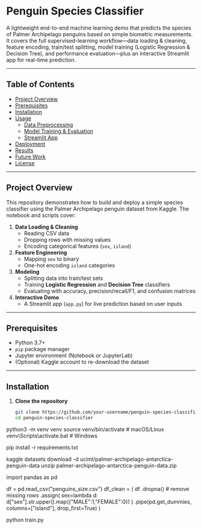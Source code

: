# Penguin Species Classifier

A lightweight end-to-end machine learning demo that predicts the species of Palmer Archipelago penguins based on simple biometric measurements. It covers the full supervised-learning workflow—data loading & cleaning, feature encoding, train/test splitting, model training (Logistic Regression & Decision Tree), and performance evaluation—plus an interactive Streamlit app for real-time prediction.

---

## Table of Contents

- [Project Overview](#project-overview)  
- [Prerequisites](#prerequisites)  
- [Installation](#installation)  
- [Usage](#usage)  
  - [Data Preprocessing](#data-preprocessing)  
  - [Model Training & Evaluation](#model-training--evaluation)  
  - [Streamlit App](#streamlit-app)  
- [Deployment](#deployment)  
- [Results](#results)  
- [Future Work](#future-work)  
- [License](#license)  

---

## Project Overview

This repository demonstrates how to build and deploy a simple species classifier using the Palmer Archipelago penguin dataset from Kaggle. The notebook and scripts cover:

1. **Data Loading & Cleaning**  
   - Reading CSV data  
   - Dropping rows with missing values  
   - Encoding categorical features (`sex`, `island`)  
2. **Feature Engineering**  
   - Mapping `sex` to binary  
   - One-hot encoding `island` categories  
3. **Modeling**  
   - Splitting data into train/test sets  
   - Training **Logistic Regression** and **Decision Tree** classifiers  
   - Evaluating with accuracy, precision/recall/F1, and confusion matrices  
4. **Interactive Demo**  
   - A Streamlit app (`app.py`) for live prediction based on user inputs  

---

## Prerequisites

- Python 3.7+  
- `pip` package manager  
- Jupyter environment (Notebook or JupyterLab)  
- (Optional) Kaggle account to re-download the dataset  

---

## Installation

1. **Clone the repository**  
   ```bash
   git clone https://github.com/your-username/penguin-species-classifier.git
   cd penguin-species-classifier

python3 -m venv venv
source venv/bin/activate       # macOS/Linux
venv\Scripts\activate.bat      # Windows

pip install -r requirements.txt

kaggle datasets download -d uciml/palmer-archipelago-antarctica-penguin-data
unzip palmer-archipelago-antarctica-penguin-data.zip

import pandas as pd

df = pd.read_csv("penguins_size.csv")
df_clean = (
    df
    .dropna()  # remove missing rows
    .assign(
        sex=lambda d: d["sex"].str.upper().map({"MALE":1,"FEMALE":0})
    )
    .pipe(pd.get_dummies, columns=["island"], drop_first=True)
)


python train.py

